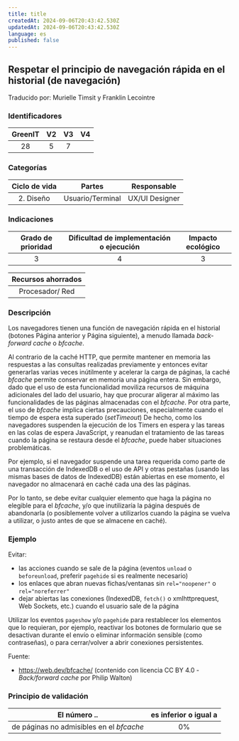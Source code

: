 ```yaml
---
title: title
createdAt: 2024-09-06T20:43:42.530Z
updatedAt: 2024-09-06T20:43:42.530Z
language: es
published: false
---
```

## Respetar el principio de navegación rápida en el historial (de navegación)
Traducido por: Murielle Timsit y Franklin Lecointre

### Identificadores

| GreenIT |  V2  |  V3  |  V4  |
|:-------:|:----:|:----:|:----:|
|   28   | 5  | 7 | |

### Categorías

| Ciclo de vida | Partes | Responsable  |
|:---------:|:----:|:----:|
| 2. Diseño | Usuario/Terminal | UX/UI Designer |

### Indicaciones

| Grado de prioridad   | Dificultad de implementación o ejecución | Impacto ecológico   |
|:-------------------:|:-------------------------:|:---------------------:|
| 3 | 4 | 3 |

|Recursos ahorrados |
|:----------------------------------------------------------:|
|Procesador/ Red   |

### Descripción

Los navegadores tienen una función de navegación rápida en el historial (botones Página anterior y Página siguiente), a menudo llamada _back-forward cache_ o _bfcache_.

Al contrario de la caché HTTP, que permite mantener en memoria las respuestas a las consultas realizadas previamente y entonces evitar generarlas varias veces inútilmente y acelerar la carga de páginas, la caché _bfcache_ permite conservar en memoria una página entera.
Sin embargo, dado que el uso de esta funcionalidad moviliza recursos de máquina adicionales del lado del usuario, hay que procurar aligerar al máximo las funcionalidades de las páginas almacenadas con el _bfcache_.
Por otra parte, el uso de _bfcache_ implica ciertas precauciones, especialmente cuando el tiempo de espera esta superado (_setTimeout_)
De hecho, como los navegadores suspenden la ejecución de los Timers en espera y las tareas en las colas de espera JavaScript, y reanudan el tratamiento de las tareas cuando la página se restaura desde el _bfcache_, puede haber situaciones problemáticas.

Por ejemplo, si el navegador suspende una tarea requerida como parte de una transacción de IndexedDB o el uso de API y otras pestañas (usando las mismas bases de datos de IndexedDB) están abiertas en ese momento, el navegador no almacenará en caché cada una des las páginas.

Por lo tanto, se debe evitar cualquier elemento que haga la página no elegible para el _bfcache_,
y/o que inutilizaría la página después de abandonarla
(o posiblemente volver a utilizarlos cuando la página se vuelva a utilizar, o justo antes de que se almacene en caché).

### Ejemplo

Evitar:
 - las acciones cuando se sale de la página (eventos `unload` o `beforeunload`, preferir `pagehide` si es realmente necesario)
 - los enlaces que abran nuevas fichas/ventanas sin `rel="noopener"` o `rel="noreferrer"`
 - dejar abiertas las conexiones (IndexedDB, `fetch()` o xmlhttprequest, Web Sockets, etc.) cuando el usuario sale de la página

Utilizar los eventos `pageshow` y/o `pagehide` para restablecer los elementos que lo requieran, por ejemplo, reactivar los botones de formulario que se desactivan durante el envío o eliminar información sensible (como contraseñas), o para cerrar/volver a abrir conexiones persistentes.

Fuente:
* https://web.dev/bfcache/ (contenido con licencia CC BY 4.0 - _Back/forward cache_ por Philip Walton)


### Principio de validación

| El número ..   | es inferior o igual a   |  
|-------------------|:-------------------------:|
| de páginas no admisibles en el _bfcache_  | 0% |


